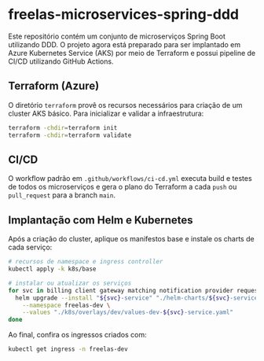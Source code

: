 # freelas-microservices-spring-ddd

Este repositório contém um conjunto de microserviços Spring Boot utilizando DDD. O projeto agora está preparado para ser implantado em Azure Kubernetes Service (AKS) por meio de Terraform e possui pipeline de CI/CD utilizando GitHub Actions.

## Terraform (Azure)
O diretório `terraform` provê os recursos necessários para criação de um cluster AKS básico. Para inicializar e validar a infraestrutura:

```bash
terraform -chdir=terraform init
terraform -chdir=terraform validate
```

## CI/CD
O workflow padrão em `.github/workflows/ci-cd.yml` executa build e testes de todos os microserviços e gera o plano do Terraform a cada `push` ou `pull_request` para a branch `main`.

## Implantação com Helm e Kubernetes
Após a criação do cluster, aplique os manifestos base e instale os charts de cada serviço:

```bash
# recursos de namespace e ingress controller
kubectl apply -k k8s/base

# instalar ou atualizar os serviços
for svc in billing client gateway matching notification provider request; do
  helm upgrade --install "${svc}-service" "./helm-charts/${svc}-service" \
    --namespace freelas-dev \
    --values "./k8s/overlays/dev/values-dev-${svc}-service.yaml"
done
```

Ao final, confira os ingressos criados com:

```bash
kubectl get ingress -n freelas-dev
```
